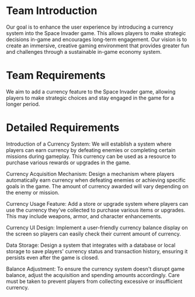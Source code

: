 # Team Introduction
Our goal is to enhance the user experience by introducing a currency system into the Space Invader game. This allows players to make strategic decisions in-game and encourages long-term engagement. Our vision is to create an immersive, creative gaming environment that provides greater fun and challenges through a sustainable in-game economy system.

# Team Requirements
We aim to add a currency feature to the Space Invader game, allowing players to make strategic choices and stay engaged in the game for a longer period.

# Detailed Requirements
Introduction of a Currency System:
We will establish a system where players can earn currency by defeating enemies or completing certain missions during gameplay. This currency can be used as a resource to purchase various rewards or upgrades in the game.

Currency Acquisition Mechanism:
Design a mechanism where players automatically earn currency when defeating enemies or achieving specific goals in the game. The amount of currency awarded will vary depending on the enemy or mission.

Currency Usage Feature:
Add a store or upgrade system where players can use the currency they’ve collected to purchase various items or upgrades. This may include weapons, armor, and character enhancements.

Currency UI Design:
Implement a user-friendly currency balance display on the screen so players can easily check their current amount of currency.

Data Storage:
Design a system that integrates with a database or local storage to save players' currency status and transaction history, ensuring it persists even after the game is closed.

Balance Adjustment:
To ensure the currency system doesn't disrupt game balance, adjust the acquisition and spending amounts accordingly. Care must be taken to prevent players from collecting excessive or insufficient currency.